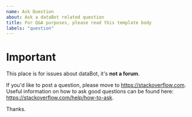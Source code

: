 ```yaml
---
name: Ask Question
about: Ask a dataBot related question
title: For Q&A purposes, please read this template body
labels: "question"
---
```


<!-- WARNING: Ignoring this template could lead to the issue being closed as incomplete -->

# Important
This place is for issues about dataBot, it's **not a forum**.

If you'd like to post a question, please move to https://stackoverflow.com. Useful information on how to ask good questions can be found here: https://stackoverflow.com/help/how-to-ask.

Thanks.
